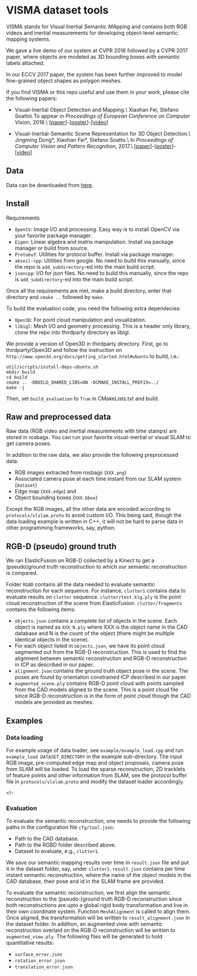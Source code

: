# VISMA dataset tools

VISMA stands for *V*isual *I*nertial *S*emantic *MA*pping and contains both RGB videos and inertial measurements for developing object-level semantic mapping systems.

We gave a live demo of our system at CVPR 2016 followed by a CVPR 2017 paper, where objects are modeled as 3D bounding boxes with semantic labels attached.

In our ECCV 2017 paper, the system has been further improved to model fine-grained object shapes as polygon meshes.

If you find VISMA or this repo useful and use them in your work, please cite the following papers:

- Visual-Inertial Object Detection and Mapping.\\
    Xiaohan Fei, Stefano Soatto\\
    To appear in *Proceedings of European Conference on Computer Vision*, 2018.\\
    \[[paper][eccv18_paper]\]-\[[poster][eccv18_poster]\]-\[[video][eccv18_video]\]


- Visual-Inertial-Semantic Scene Representation for 3D Object Detection.\\
    Jingming Dong\*, Xiaohan Fei\*, Stefano Soatto.\\
    In *Proceedings of Computer Vision and Pattern Recognition*, 2017.\\
    \[[paper][cvpr17_paper]\]-\[[poster][cvpr17_poster]\]-\[[video][cvpr17_video]\]

<!-- ECCV18 -->
[eccv18_paper]: http://openaccess.thecvf.com/content_ECCV_2018/papers/Xiaohan_Fei_Visual-Inertial_Object_Detection_ECCV_2018_paper.pdf
[eccv18_poster]: https://www.dropbox.com/s/n0m5lsgodm99x5q/eccv18_poster.pdf?dl=0 
[eccv18_video]: https://youtu.be/TZTriqQm6nU

<!-- CVPR17 -->
[cvpr17_paper]: http://openaccess.thecvf.com/content_cvpr_2017/papers/Dong_Visual-Inertial-Semantic_Scene_Representation_CVPR_2017_paper.pdf
[cvpr17_poster]: https://www.dropbox.com/s/0phis714b5pnagk/cvpr17_poster.pdf?dl=0
[cvpr17_video]: https://youtu.be/tbxQUXdiXKo

## Data

Data can be downloaded from [here](https://www.dropbox.com/sh/fr9zt7r2nb3r9ll/AADQExSkZsykwk6i08gmUmOsa?dl=0).

## Install

Requirements
- `OpenCV`: Image I/O and processing. Easy way is to install OpenCV via your favorite package manager. 
- `Eigen`: Linear algebra and matrix manipulation. Install via package manager or build from source.
- `Protobuf`: Utilities for protocol buffer. Install via package manager.
- `abseil-cpp`: Utilities from google. No need to build this manually, since the repo is `add_subdirectory`-ed into the main build script.
- `jsoncpp`: I/O for json files. No need to build this manually, since the repo is `add_subdirectory`-ed into the main build script.
    
    
Once all the requirements are met, make a build directory, enter that directory and `cmake ..` followed by `make`.

To build the evaluation code, you need the following extra dependecies: 
- `Open3D`: For point cloud manipulation and visualization.
- `libigl`: Mesh I/O and geometry processing. This is a header only library, clone the repo into thirdparty directory as libigl.

We provide a version of Open3D in thirdparty directory. First, go to thirdparty/Open3D and follow the instruction on `http://www.open3d.org/docs/getting_started.html#ubuntu` to build, i.e.:

```
util/scripts/install-deps-ubuntu.sh
mkdir build
cd build
cmake .. -DBUILD_SHARED_LIBS=ON -DCMAKE_INSTALL_PREFIX=../
make -j
```
Then, set `build_evaluation` to `True` in CMakeLists.txt and build.

## Raw and preprocessed data

Raw data (RGB video and inertial measurements with time stamps) are stored in rosbags. You can run your favorite visual-inertial or visual SLAM to get camera poses. 

In addition to the raw data, we also provide the following preprocessed data:
- RGB images extracted from rosbags (`XXX.png`)
- Associated camera pose at each time instant from our SLAM system (`dataset`)
- Edge map (`XXX.edge`) and
- Object bounding boxes (`XXX.bbox`)

Except the RGB images, all the other data are encoded according to `protocols/vlslam.proto` to avoid custom I/O. This being said, though the data loading example is written in C++, it will not be hard to parse data in other programming frameworks, say, python.


## RGB-D (pseudo) ground truth 

We ran ElasticFusion on RGB-D collected by a Kinect to get a (pseudo)ground truth reconstruction to which our semantic reconstruction is compared.

Folder `RGBD` contains all the data needed to evaluate semantic reconstruction for each sequence. For instance, `clutter1` contains data to evaluate results on `clutter` sequence. `clutter/test.klg.ply` is the point cloud reconstruction of the scene from ElasticFusion. `clutter/fragments` contains the following items:
- `objects.json` contains a complete list of objects in the scene. Each object is named as `XXX_N.ply` where XXX is the object name in the CAD database and N is the count of the object (there might be multiple identical objects in the scene).
- For each object listed in `objects.json`, we have its point cloud segmented out from the RGB-D reconstruction. This is used to find the alignment between semantic reconstruction and RGB-D reconstruction in ICP as described in our paper.
- `alignment.json` contains the ground truth object pose in the scene. The poses are found by orientation constrained ICP described in our paper.
- `augmented_scene.ply` contains RGB-D point cloud with points sampled from the CAD models aligned to the scene. This is a point cloud file since RGB-D reconstruction is in the form of point cloud though the CAD models are provided as meshes.

## Examples

### Data loading

For example usage of data loader, see `example/example_load.cpp` and run `example_load DATASET_DIRECTORY` in the example sub-directory. The input RGB image, pre-computed edge map and object proposals, camera pose from SLAM will be loaded. To load the sparse reconstruction, 2D tracklets of feature points and other information from SLAM, see the protocol buffer file in `protocols/vlslam.proto` and modify the dataset loader accordingly.


<!-

### Evaluation

To evaluate the semantic reconstruction, one needs to provide the following paths in the configuration file `cfg/tool.json`:
- Path to the CAD database.
- Path to the RGBD folder described above.
- Dataset to evaluate, e.g., `clutter1`.

We save our semantic mapping results over time in `result.json` file and put it in the dataset folder, say, under `clutter1`. `result.json` contains per time instant semantic reconstruction, where the name of the object models in the CAD database, their pose and id in the SLAM frame are provided.

To evaluate the semantic reconstruction, we first align the semantic reconstruction to the (pseudo-)ground truth RGB-D reconstruction since both reconstructions are upto a global rigid body transformation and live in their own coordinate system. Function `MeshAlignment` is called to align them. Once aligned, the transformation will be written to `result_alignment.json` in the dataset folder. In addition, an augmented view with semantic reconstruction overlaid on the RGB-D reconstruction will be written to  `augmented_view.ply`. The following files will be generated to hold quantitative results:
- `surface_error.json`
- `rotation_error.json`
- `translation_error.json`

>

